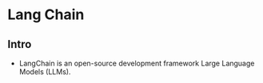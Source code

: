 # Lang Chain

## Intro
- LangChain is an open-source development framework Large Language Models (LLMs).
